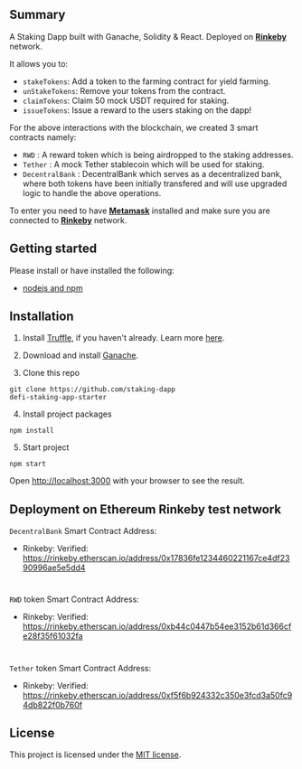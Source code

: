 ## Summary 

A Staking Dapp built with Ganache, Solidity &amp; React.
Deployed on **[Rinkeby](https://www.rinkeby.io/#stats)** network.

It allows you to:

- `stakeTokens`: Add a token to the farming contract for yield farming.
- `unStakeTokens`: Remove your tokens from the contract.
- `claimTokens`: Claim 50 mock USDT required for staking.
- `issueTokens`: Issue a reward to the users staking on the dapp!

For the above interactions with the blockchain, we created 3 smart contracts namely:

- `RWD` : A reward token which is being airdropped to the staking addresses.
- `Tether` : A mock Tether stablecoin which will be used for staking.
- `DecentralBank` : DecentralBank which serves as a decentralized bank, where both tokens 
have been initially transfered and will use upgraded logic to handle the above operations.

To enter you need to have **[Metamask](https://metamask.io/)** installed and make sure you are connected to **[Rinkeby](https://www.rinkeby.io/#stats)** network.


## Getting started

Please install or have installed the following:

- [nodejs and npm](https://nodejs.org/en/download/)



## Installation

1. Install [Truffle](https://trufflesuite.com/docs/truffle/getting-started/installation/), if you haven't already. Learn more [here](https://trufflesuite.com/).


2. Download and install [Ganache](https://trufflesuite.com/docs/ganache/quickstart/). 


3. Clone this repo

```
git clone https://github.com/staking-dapp
defi-staking-app-starter
```

4. Install project packages

```
npm install
```

5. Start project

```
npm start
```

Open [http://localhost:3000](http://localhost:3000) with your browser to see the result.

## Deployment on Ethereum Rinkeby test network

`DecentralBank` Smart Contract Address:
* Rinkeby: Verified: https://rinkeby.etherscan.io/address/0x17836fe1234460221167ce4df2390996ae5e5dd4
#
`RWD` token Smart Contract Address:
* Rinkeby: Verified: https://rinkeby.etherscan.io/address/0xb44c0447b54ee3152b61d366cfe28f35f61032fa
#
`Tether` token Smart Contract Address:
* Rinkeby: Verified: https://rinkeby.etherscan.io/address/0xf5f6b924332c350e3fcd3a50fc94db822f0b760f

## License

This project is licensed under the [MIT license](LICENSE).
